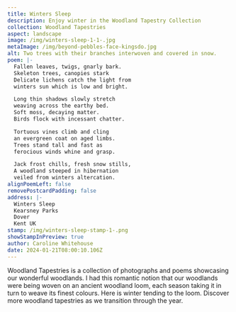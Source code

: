 ```yaml
---
title: Winters Sleep
description: Enjoy winter in the Woodland Tapestry Collection
collection: Woodland Tapestries
aspect: landscape
image: /img/winters-sleep-1-1-.jpg
metaImage: /img/beyond-pebbles-face-kingsdo.jpg
alt: Two trees with their branches interwoven and covered in snow.
poem: |-
  Fallen leaves, twigs, gnarly bark.
  Skeleton trees, canopies stark
  Delicate lichens catch the light from  
  winters sun which is low and bright.

  Long thin shadows slowly stretch  
  weaving across the earthy bed.
  Soft moss, decaying matter.
  Birds flock with incessant chatter.

  Tortuous vines climb and cling
  an evergreen coat on aged limbs.
  Trees stand tall and fast as
  ferocious winds whine and grasp.

  Jack frost chills, fresh snow stills,
  A woodland steeped in hibernation 
  veiled from winters altercation.
alignPoemLeft: false
removePostcardPadding: false
address: |-
  Winters Sleep
  Kearsney Parks
  Dover
  Kent UK
stamp: /img/winters-sleep-stamp-1-.png
showStampInPreview: true
author: Caroline Whitehouse
date: 2024-01-21T08:00:10.106Z
---
```

Woodland Tapestries is a collection of photographs and poems showcasing our wonderful woodlands. I had this romantic notion that our woodlands were being woven on an ancient woodland loom, each season taking it in turn to weave its finest colours. Here is winter tending to the loom.
Discover more woodland tapestries as we transition through the year.
